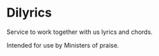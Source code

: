 # Dilyrics

Service to work together with us lyrics and chords.

Intended for use by Ministers of praise.
